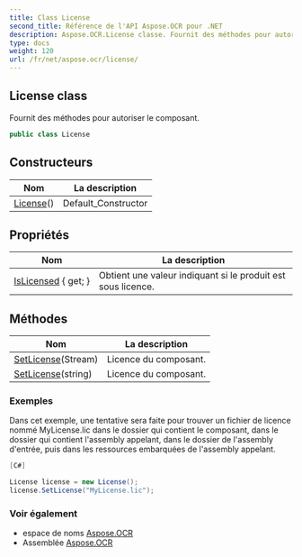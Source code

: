 ```yaml
---
title: Class License
second_title: Référence de l'API Aspose.OCR pour .NET
description: Aspose.OCR.License classe. Fournit des méthodes pour autoriser le composant.
type: docs
weight: 120
url: /fr/net/aspose.ocr/license/
---
```

## License class

Fournit des méthodes pour autoriser le composant.

```csharp
public class License
```

## Constructeurs

| Nom | La description |
| --- | --- |
| [License](license/)() | Default_Constructor |

## Propriétés

| Nom | La description |
| --- | --- |
| [IsLicensed](../../aspose.ocr/license/islicensed/) { get; } | Obtient une valeur indiquant si le produit est sous licence. |

## Méthodes

| Nom | La description |
| --- | --- |
| [SetLicense](../../aspose.ocr/license/setlicense/#setlicense)(Stream) | Licence du composant. |
| [SetLicense](../../aspose.ocr/license/setlicense/#setlicense_1)(string) | Licence du composant. |

### Exemples

Dans cet exemple, une tentative sera faite pour trouver un fichier de licence nommé MyLicense.lic dans le dossier qui contient le composant, dans le dossier qui contient l'assembly appelant, dans le dossier de l'assembly d'entrée, puis dans les ressources embarquées de l'assembly appelant.

```csharp
[C#]

License license = new License();
license.SetLicense("MyLicense.lic");
```

### Voir également

* espace de noms [Aspose.OCR](../../aspose.ocr/)
* Assemblée [Aspose.OCR](../../)



